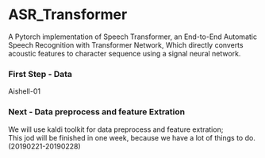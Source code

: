 # ASR_Transformer
A Pytorch implementation of Speech Transformer, an End-to-End Automatic Speech Recognition with Transformer Network, Which directly converts acoustic features to character sequence using a signal neural network.<br>
### First Step - Data
  Aishell-01 <br>
### Next - Data preprocess and feature Extration
  We will use kaldi toolkit for data preprocess and feature extration;<br>
  This jod will be finished in one week, because we have a lot of things to do.(20190221-20190228)<br>
